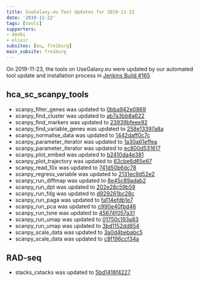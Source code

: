 ```yaml
---
title: UseGalaxy.eu Tool Updates for 2019-11-23
date: '2019-11-22'
tags: [tools]
supporters:
- denbi
- elixir
subsites: [eu, freiburg]
main_subsite: freiburg
---
```


On 2019-11-23, the tools on UseGalaxy.eu were updated by our automated tool update and installation process in [Jenkins Build #165](https://build.galaxyproject.eu/job/usegalaxy-eu/job/install-tools/#165/)


## hca_sc_scanpy_tools

- scanpy_filter_genes was updated to [0bba942e0869](https://toolshed.g2.bx.psu.edu/view/ebi-gxa/scanpy_filter_genes/0bba942e0869)
- scanpy_find_cluster was updated to [ab7a3bb8a622](https://toolshed.g2.bx.psu.edu/view/ebi-gxa/scanpy_find_cluster/ab7a3bb8a622)
- scanpy_find_markers was updated to [23939bfeee92](https://toolshed.g2.bx.psu.edu/view/ebi-gxa/scanpy_find_markers/23939bfeee92)
- scanpy_find_variable_genes was updated to [258e13397a8a](https://toolshed.g2.bx.psu.edu/view/ebi-gxa/scanpy_find_variable_genes/258e13397a8a)
- scanpy_normalise_data was updated to [1442daff0c7c](https://toolshed.g2.bx.psu.edu/view/ebi-gxa/scanpy_normalise_data/1442daff0c7c)
- scanpy_parameter_iterator was updated to [1a30a61effea](https://toolshed.g2.bx.psu.edu/view/ebi-gxa/scanpy_parameter_iterator/1a30a61effea)
- scanpy_parameter_iterator was updated to [ec800d531617](https://toolshed.g2.bx.psu.edu/view/ebi-gxa/scanpy_parameter_iterator/ec800d531617)
- scanpy_plot_embed was updated to [b2410da4e381](https://toolshed.g2.bx.psu.edu/view/ebi-gxa/scanpy_plot_embed/b2410da4e381)
- scanpy_plot_trajectory was updated to [63cbe6d65e67](https://toolshed.g2.bx.psu.edu/view/ebi-gxa/scanpy_plot_trajectory/63cbe6d65e67)
- scanpy_read_10x was updated to [741d50b6dc78](https://toolshed.g2.bx.psu.edu/view/ebi-gxa/scanpy_read_10x/741d50b6dc78)
- scanpy_regress_variable was updated to [2131ec9d52e2](https://toolshed.g2.bx.psu.edu/view/ebi-gxa/scanpy_regress_variable/2131ec9d52e2)
- scanpy_run_diffmap was updated to [8e45c89adab2](https://toolshed.g2.bx.psu.edu/view/ebi-gxa/scanpy_run_diffmap/8e45c89adab2)
- scanpy_run_dpt was updated to [202e28c59b59](https://toolshed.g2.bx.psu.edu/view/ebi-gxa/scanpy_run_dpt/202e28c59b59)
- scanpy_run_fdg was updated to [d929261bc28c](https://toolshed.g2.bx.psu.edu/view/ebi-gxa/scanpy_run_fdg/d929261bc28c)
- scanpy_run_paga was updated to [fa114efdb1e7](https://toolshed.g2.bx.psu.edu/view/ebi-gxa/scanpy_run_paga/fa114efdb1e7)
- scanpy_run_pca was updated to [c990e40fbd46](https://toolshed.g2.bx.psu.edu/view/ebi-gxa/scanpy_run_pca/c990e40fbd46)
- scanpy_run_tsne was updated to [45674f057a31](https://toolshed.g2.bx.psu.edu/view/ebi-gxa/scanpy_run_tsne/45674f057a31)
- scanpy_run_umap was updated to [01750c193a83](https://toolshed.g2.bx.psu.edu/view/ebi-gxa/scanpy_run_umap/01750c193a83)
- scanpy_run_umap was updated to [3bd1152dd854](https://toolshed.g2.bx.psu.edu/view/ebi-gxa/scanpy_run_umap/3bd1152dd854)
- scanpy_scale_data was updated to [3a0d4bebabc5](https://toolshed.g2.bx.psu.edu/view/ebi-gxa/scanpy_scale_data/3a0d4bebabc5)
- scanpy_scale_data was updated to [c8f196ccf34a](https://toolshed.g2.bx.psu.edu/view/ebi-gxa/scanpy_scale_data/c8f196ccf34a)

## RAD-seq

- stacks_cstacks was updated to [5bd1418f4227](https://toolshed.g2.bx.psu.edu/view/iuc/stacks_cstacks/5bd1418f4227)



